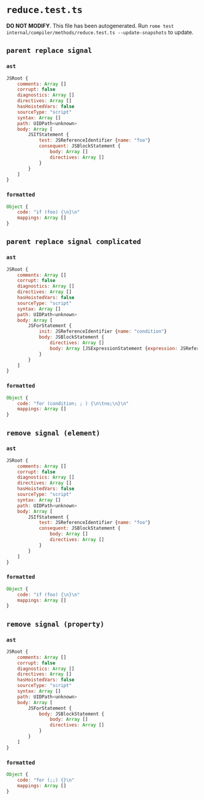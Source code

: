 # `reduce.test.ts`

**DO NOT MODIFY**. This file has been autogenerated. Run `rome test internal/compiler/methods/reduce.test.ts --update-snapshots` to update.

## `parent replace signal`

### `ast`

```javascript
JSRoot {
	comments: Array []
	corrupt: false
	diagnostics: Array []
	directives: Array []
	hasHoistedVars: false
	sourceType: "script"
	syntax: Array []
	path: UIDPath<unknown>
	body: Array [
		JSIfStatement {
			test: JSReferenceIdentifier {name: "foo"}
			consequent: JSBlockStatement {
				body: Array []
				directives: Array []
			}
		}
	]
}
```

### `formatted`

```javascript
Object {
	code: "if (foo) {\n}\n"
	mappings: Array []
}
```

## `parent replace signal complicated`

### `ast`

```javascript
JSRoot {
	comments: Array []
	corrupt: false
	diagnostics: Array []
	directives: Array []
	hasHoistedVars: false
	sourceType: "script"
	syntax: Array []
	path: UIDPath<unknown>
	body: Array [
		JSForStatement {
			init: JSReferenceIdentifier {name: "condition"}
			body: JSBlockStatement {
				directives: Array []
				body: Array [JSExpressionStatement {expression: JSReferenceIdentifier {name: "no"}}]
			}
		}
	]
}
```

### `formatted`

```javascript
Object {
	code: "for (condition; ; ) {\n\tno;\n}\n"
	mappings: Array []
}
```

## `remove signal (element)`

### `ast`

```javascript
JSRoot {
	comments: Array []
	corrupt: false
	diagnostics: Array []
	directives: Array []
	hasHoistedVars: false
	sourceType: "script"
	syntax: Array []
	path: UIDPath<unknown>
	body: Array [
		JSIfStatement {
			test: JSReferenceIdentifier {name: "foo"}
			consequent: JSBlockStatement {
				body: Array []
				directives: Array []
			}
		}
	]
}
```

### `formatted`

```javascript
Object {
	code: "if (foo) {\n}\n"
	mappings: Array []
}
```

## `remove signal (property)`

### `ast`

```javascript
JSRoot {
	comments: Array []
	corrupt: false
	diagnostics: Array []
	directives: Array []
	hasHoistedVars: false
	sourceType: "script"
	syntax: Array []
	path: UIDPath<unknown>
	body: Array [
		JSForStatement {
			body: JSBlockStatement {
				body: Array []
				directives: Array []
			}
		}
	]
}
```

### `formatted`

```javascript
Object {
	code: "for (;;) {}\n"
	mappings: Array []
}
```

